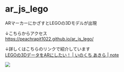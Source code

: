 # ar_js_lego
ARマーカーにかざすとLEGOの3Dモデルが出現

↓こちらからアクセス  
<a href="https://peachrapit1022.github.io/ar_js_lego/">https://peachrapit1022.github.io/ar_js_lego/</a>

↓詳しくはこちらのリンクで紹介しています  
<a href="https://note.com/akira_i_1022/n/nc45067bd9d83">LEGOの3DデータをARにしたい！ | いのくち あきら | note</a>

<img src="https://assets.st-note.com/production/uploads/images/81294776/rectangle_large_type_2_6ae125c8376001c6a10df08299f7cf8d.png?width=800">
